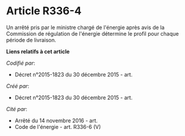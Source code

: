 # Article R336-4

Un arrêté pris par le ministre chargé de l'énergie après avis de la Commission de régulation de l'énergie détermine le profil
pour chaque période de livraison.

**Liens relatifs à cet article**

_Codifié par_:

  - Décret n°2015-1823 du 30 décembre 2015 - art.

_Créé par_:

  - Décret n°2015-1823 du 30 décembre 2015 - art.

_Cité par_:

  - Arrêté du 14 novembre 2016 - art.
  - Code de l'énergie - art. R336-6 (V)
